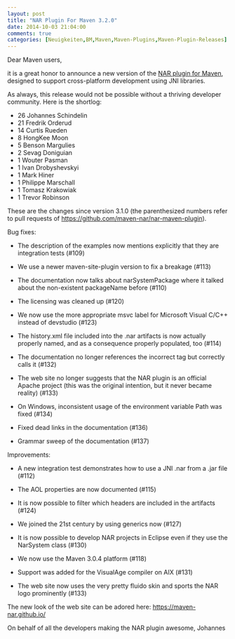 ```yaml
---
layout: post
title: "NAR Plugin For Maven 3.2.0"
date: 2014-10-03 21:04:00
comments: true
categories: [Neuigkeiten,BM,Maven,Maven-Plugins,Maven-Plugin-Releases]
---
```

Dear Maven users,

it is a great honor to announce a new version of the [NAR plugin for
Maven](https://maven-nar.github.io/), designed to support cross-platform
development using JNI libraries.

As always, this release would not be possible without a thriving developer
community.  Here is the shortlog:

 * 26  Johannes Schindelin
 * 21  Fredrik Orderud
 * 14  Curtis Rueden
 *  8  HongKee Moon
 *  5  Benson Margulies
 *  2  Sevag Doniguian
 *  1  Wouter Pasman
 *  1  Ivan Drobyshevskyi
 *  1  Mark Hiner
 *  1  Philippe Marschall
 *  1  Tomasz Krakowiak
 *  1  Trevor Robinson

These are the changes since version 3.1.0 (the parenthesized numbers refer
to pull requests of https://github.com/maven-nar/nar-maven-plugin).

<!-- more -->

Bug fixes:

- The description of the examples now mentions explicitly that they are
  integration tests (#109)

- We use a newer maven-site-plugin version to fix a breakage (#113)

- The documentation now talks about narSystemPackage where it talked
  about the non-existent packageName before (#110)

- The licensing was cleaned up (#120)

- We now use the more appropriate msvc label for Microsoft Visual C/C++
  instead of devstudio (#123)

- The history.xml file included into the .nar artifacts is now actually
  properly named, and as a consequence properly populated, too (#114)

- The documentation no longer references the incorrect <arch> tag but
  correctly calls it <architecture> (#132)

- The web site no longer suggests that the NAR plugin is an official
  Apache project (this was the original intention, but it never became
  reality) (#133)

- On Windows, inconsistent usage of the environment variable Path was
  fixed (#134)

- Fixed dead links in the documentation (#136)

- Grammar sweep of the documentation (#137)

Improvements:

- A new integration test demonstrates how to use a JNI .nar from a .jar
  file (#112)

- The AOL properties are now documented (#115)

- It is now possible to filter which headers are included in the
  artifacts (#124)

- We joined the 21st century by using generics now (#127)

- It is now possible to develop NAR projects in Eclipse even if they use
  the NarSystem class (#130)

- We now use the Maven 3.0.4 platform (#118)

- Support was added for the VisualAge compiler on AIX (#131)

- The web site now uses the very pretty fluido skin and sports the NAR
  logo prominently (#133)

The new look of the web site can be adored here:
https://maven-nar.github.io/

On behalf of all the developers making the NAR plugin awesome,
Johannes

